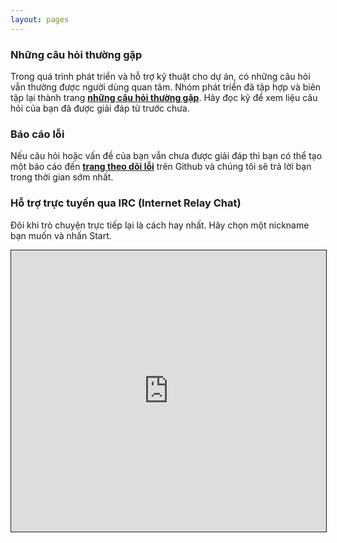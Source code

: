 ```yaml
---
layout: pages
---
```


### Những câu hỏi thường gặp

Trong quá trình phát triển và hỗ trợ kỹ thuật cho dự án, có những câu hỏi
vẫn thường được người dùng quan tâm. Nhóm phát triển đã tập hợp và biên tập lại
thành trang **[những câu hỏi thường gặp](/faq/)**. Hãy đọc kỹ để xem liệu
câu hỏi của bạn đã được giải đáp từ trước chưa.

### Báo cáo lỗi

Nếu câu hỏi hoặc vấn đề của bạn vẫn chưa được giải đáp thì bạn có thể
tạo một báo cáo đến **[trang theo dõi lỗi](https://github.com/gokien/issue-tracker/)**
trên Github và chúng tôi sẽ trả lời bạn trong thời gian sớm nhất.

### Hỗ trợ trực tuyến qua IRC (Internet Relay Chat)

Đôi khi trò chuyện trực tiếp lại là cách hay nhất. Hãy chọn
một nickname bạn muốn và nhấn Start.

<iframe src="https://kiwiirc.com/client/irc.freenode.net/?nick=gokien|?&theme=basic#gokien" style="border:1px solid; width:100%; height:450px;"></iframe>
